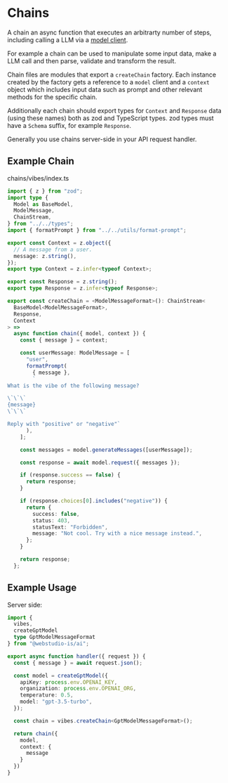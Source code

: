 # Chains

A chain an async function that executes an arbitrarty number of steps, including calling a LLM via a [model client](../models).

For example a chain can be used to manipulate some input data, make a LLM call and then parse, validate and transform the result.

Chain files are modules that export a `createChain` factory. Each instance created by the factory gets a reference to a `model` client and a `context` object which includes input data such as prompt and other relevant methods for the specific chain.

Additionally each chain should export types for `Context` and `Response` data (using these names) both as zod and TypeScript types.
zod types must have a `Schema` suffix, for example `Response`.

Generally you use chains server-side in your API request handler.

## Example Chain

chains/vibes/index.ts

```typescript
import { z } from "zod";
import type {
  Model as BaseModel,
  ModelMessage,
  ChainStream,
} from "../../types";
import { formatPrompt } from "../../utils/format-prompt";

export const Context = z.object({
  // A message from a user.
  message: z.string(),
});
export type Context = z.infer<typeof Context>;

export const Response = z.string();
export type Response = z.infer<typeof Response>;

export const createChain = <ModelMessageFormat>(): ChainStream<
  BaseModel<ModelMessageFormat>,
  Response,
  Context
> =>
  async function chain({ model, context }) {
    const { message } = context;

    const userMessage: ModelMessage = [
      "user",
      formatPrompt(
        { message },
        `
What is the vibe of the following message?

\`\`\`
{message}
\`\`\`

Reply with "positive" or "negative"`
      ),
    ];

    const messages = model.generateMessages([userMessage]);

    const response = await model.request({ messages });

    if (response.success == false) {
      return response;
    }

    if (response.choices[0].includes("negative")) {
      return {
        success: false,
        status: 403,
        statusText: "Forbidden",
        message: "Not cool. Try with a nice message instead.",
      };
    }

    return response;
  };
```

## Example Usage

Server side:

```typescript
import {
  vibes,
  createGptModel
  type GptModelMessageFormat
} from "@webstudio-is/ai";

export async function handler({ request }) {
  const { message } = await request.json();

  const model = createGptModel({
    apiKey: process.env.OPENAI_KEY,
    organization: process.env.OPENAI_ORG,
    temperature: 0.5,
    model: "gpt-3.5-turbo",
  });

  const chain = vibes.createChain<GptModelMessageFormat>();

  return chain({
    model,
    context: {
      message
    }
  })
}
```
